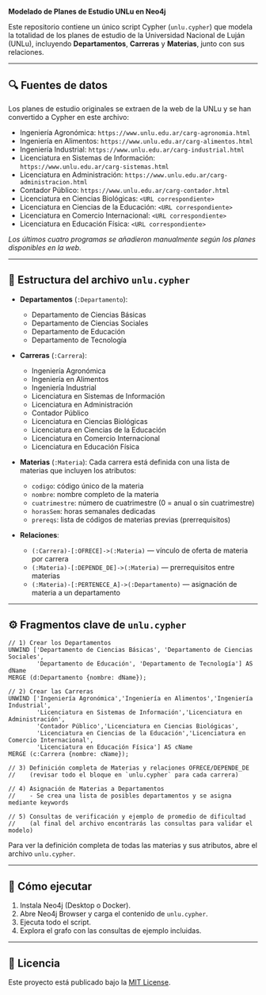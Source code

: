**Modelado de Planes de Estudio UNLu en Neo4j**

Este repositorio contiene un único script Cypher (`unlu.cypher`) que modela la totalidad de los planes de estudio de la Universidad Nacional de Luján (UNLu), incluyendo **Departamentos**, **Carreras** y **Materias**, junto con sus relaciones.

---

## 🔍 Fuentes de datos

Los planes de estudio originales se extraen de la web de la UNLu y se han convertido a Cypher en este archivo:

- Ingeniería Agronómica: `https://www.unlu.edu.ar/carg-agronomia.html`
- Ingeniería en Alimentos: `https://www.unlu.edu.ar/carg-alimentos.html`
- Ingeniería Industrial: `https://www.unlu.edu.ar/carg-industrial.html`
- Licenciatura en Sistemas de Información: `https://www.unlu.edu.ar/carg-sistemas.html`
- Licenciatura en Administración: `https://www.unlu.edu.ar/carg-administracion.html`
- Contador Público: `https://www.unlu.edu.ar/carg-contador.html`
- Licenciatura en Ciencias Biológicas: `<URL correspondiente>`
- Licenciatura en Ciencias de la Educación: `<URL correspondiente>`
- Licenciatura en Comercio Internacional: `<URL correspondiente>`
- Licenciatura en Educación Física: `<URL correspondiente>`

_Los últimos cuatro programas se añadieron manualmente según los planes disponibles en la web._

---

## 📂 Estructura del archivo `unlu.cypher`

- **Departamentos** (`:Departamento`):
  - Departamento de Ciencias Básicas
  - Departamento de Ciencias Sociales
  - Departamento de Educación
  - Departamento de Tecnología

- **Carreras** (`:Carrera`):
  - Ingeniería Agronómica
  - Ingeniería en Alimentos
  - Ingeniería Industrial
  - Licenciatura en Sistemas de Información
  - Licenciatura en Administración
  - Contador Público
  - Licenciatura en Ciencias Biológicas
  - Licenciatura en Ciencias de la Educación
  - Licenciatura en Comercio Internacional
  - Licenciatura en Educación Física

- **Materias** (`:Materia`): Cada carrera está definida con una lista de materias que incluyen los atributos:
  - `codigo`: código único de la materia
  - `nombre`: nombre completo de la materia
  - `cuatrimestre`: número de cuatrimestre (0 = anual o sin cuatrimestre)
  - `horasSem`: horas semanales dedicadas
  - `prereqs`: lista de códigos de materias previas (prerrequisitos)

- **Relaciones**:
  - `(:Carrera)-[:OFRECE]->(:Materia)` &mdash; vínculo de oferta de materia por carrera
  - `(:Materia)-[:DEPENDE_DE]->(:Materia)` &mdash; prerrequisitos entre materias
  - `(:Materia)-[:PERTENECE_A]->(:Departamento)` &mdash; asignación de materia a un departamento

---

## ⚙️ Fragmentos clave de `unlu.cypher`

```cypher
// 1) Crear los Departamentos
UNWIND ['Departamento de Ciencias Básicas', 'Departamento de Ciencias Sociales',
        'Departamento de Educación', 'Departamento de Tecnología'] AS dName
MERGE (d:Departamento {nombre: dName});

// 2) Crear las Carreras
UNWIND ['Ingeniería Agronómica','Ingeniería en Alimentos','Ingeniería Industrial',
        'Licenciatura en Sistemas de Información','Licenciatura en Administración',
        'Contador Público','Licenciatura en Ciencias Biológicas',
        'Licenciatura en Ciencias de la Educación','Licenciatura en Comercio Internacional',
        'Licenciatura en Educación Física'] AS cName
MERGE (c:Carrera {nombre: cName});

// 3) Definición completa de Materias y relaciones OFRECE/DEPENDE_DE
//    (revisar todo el bloque en `unlu.cypher` para cada carrera)

// 4) Asignación de Materias a Departamentos
//    - Se crea una lista de posibles departamentos y se asigna mediante keywords

// 5) Consultas de verificación y ejemplo de promedio de dificultad
//    (al final del archivo encontrarás las consultas para validar el modelo)
```

Para ver la definición completa de todas las materias y sus atributos, abre el archivo `unlu.cypher`.

---

## 🚀 Cómo ejecutar

1. Instala Neo4j (Desktop o Docker).
2. Abre Neo4j Browser y carga el contenido de `unlu.cypher`.
3. Ejecuta todo el script.
4. Explora el grafo con las consultas de ejemplo incluidas.

---

## 📝 Licencia

Este proyecto está publicado bajo la [MIT License](LICENSE).

